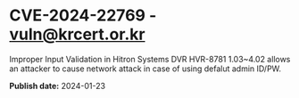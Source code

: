 # CVE-2024-22769 - vuln@krcert.or.kr

Improper Input Validation in Hitron Systems DVR HVR-8781 1.03~4.02 allows an attacker to cause network attack in case of using defalut admin ID/PW.

**Publish date:** 2024-01-23
